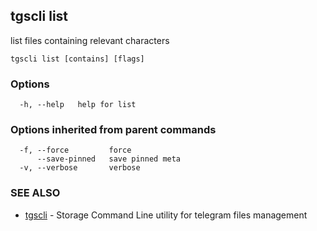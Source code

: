 ## tgscli list

list files containing relevant characters

```
tgscli list [contains] [flags]
```

### Options

```
  -h, --help   help for list
```

### Options inherited from parent commands

```
  -f, --force         force
      --save-pinned   save pinned meta
  -v, --verbose       verbose
```

### SEE ALSO

* [tgscli](tgscli.md)	 - Storage Command Line utility for telegram files management

